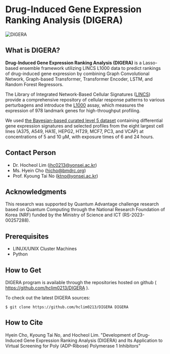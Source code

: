 Drug-Induced Gene Expression Ranking Analysis (DIGERA)
=======================
![DIGERA](https://github.com/hclim0213/DIGERA/assets/48709737/1b185498-8d61-4c01-b526-a828197493bd)

What is DIGERA?
----------------

**Drug-Induced Gene Expression Ranking Analysis (DIGERA)** is a Lasso-based ensemble framework utilizing LINCS L1000 data to predict rankings of drug-induced gene expression by combining Graph Convolutional Network, Graph-based Transformer, Transformer Encoder, LSTM, and Random Forest Regressors.

The Library of Integrated Network-Based Cellular Signatures ([LINCS](https://lincsportal.ccs.miami.edu/datasets/)) provide a comprehensive repository of cellular response patterns to various perturbagens and introduce the [L1000](https://www.sciencedirect.com/science/article/pii/S0092867417313090) assay, which measures the expression of 978 landmark genes for high-throughput profiling.

We used [the Bayesian-based curated level 5 dataset](https://academic.oup.com/bioinformatics/article/36/9/2787/5719019) containing differential gene expression signatures and selected profiles from the eight largest cell lines (A375, A549, HA1E, HEPG2, HT29, MCF7, PC3, and VCAP) at concentrations of 5 and 10 μM, with exposure times of 6 and 24 hours.

Contact Person
--------------
* Dr. Hocheol Lim (ihc0213@yonsei.ac.kr)
* Ms. Hyein Cho (hicho@bmdrc.org)
* Prof. Kyoung Tai No (ktno@yonsei.ac.kr)

Acknowledgments
---------------
This research was supported by Quantum Advantage challenge research based on 
Quantum Computing through the National Research Foundation of Korea (NRF) 
funded by the Ministry of Science and ICT (RS-2023-00257288).

Prerequisites
-------------
* LINUX/UNIX Cluster Machines
* Python

How to Get
----------

DIGERA program is available through 
the repositories hosted on
github ( https://github.com/hclim0213/DIGERA ).

To check out the latest DIGERA sources:

   `$ git clone https://github.com/hclim0213/DIGERA DIGERA`

How to Cite
----------
Hyein Cho, Kyoung Tai No, and Hocheol Lim. "Development of Drug-Induced Gene Expression Ranking Analysis (DIGERA) and Its Application to Virtual Screening for Poly (ADP-Ribose) Polymerase 1 Inhibitors"
